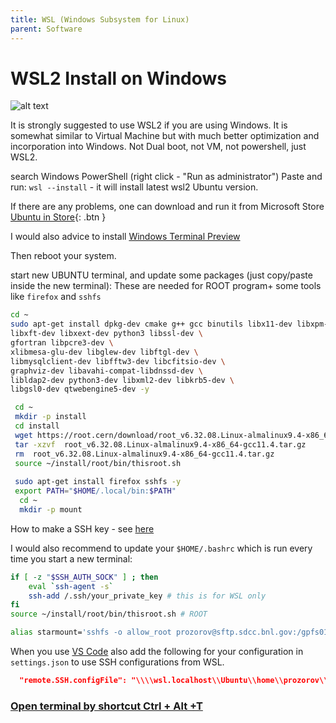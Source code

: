 ```yaml
---
title: WSL (Windows Subsystem for Linux)
parent: Software
---
```


# WSL2 Install on Windows

![alt text](/img/mywsl.png)

It is strongly suggested to use WSL2 if you are using Windows. It is somewhat similar to Virtual Machine but with much better optimization and incorporation into Windows. Not Dual boot, not VM, not powershell, just WSL2.

search Windows PowerShell (right click - "Run as administrator")
Paste and run:
`wsl --install`  - it will install latest wsl2 Ubuntu version.

If there are any problems, one can download and run it from Microsoft Store
[Ubuntu in Store](https://www.microsoft.com/store/productId/9PDXGNCFSCZV?ocid=pdpshare){: .btn }

I would also advice to install [Windows Terminal Preview](https://www.microsoft.com/store/productId/9N8G5RFZ9XK3?ocid=pdpshare)

Then reboot your system.

start new UBUNTU terminal, and update some packages (just copy/paste inside the new terminal):
These are needed for ROOT program+ some tools like `firefox` and `sshfs`

```bash
cd ~
sudo apt-get install dpkg-dev cmake g++ gcc binutils libx11-dev libxpm-dev \
libxft-dev libxext-dev python3 libssl-dev \ 
gfortran libpcre3-dev \
xlibmesa-glu-dev libglew-dev libftgl-dev \
libmysqlclient-dev libfftw3-dev libcfitsio-dev \
graphviz-dev libavahi-compat-libdnssd-dev \
libldap2-dev python3-dev libxml2-dev libkrb5-dev \
libgsl0-dev qtwebengine5-dev -y 

 cd ~
 mkdir -p install 
 cd install 
 wget https://root.cern/download/root_v6.32.08.Linux-almalinux9.4-x86_64-gcc11.4.tar.gz
 tar -xzvf  root_v6.32.08.Linux-almalinux9.4-x86_64-gcc11.4.tar.gz 
 rm  root_v6.32.08.Linux-almalinux9.4-x86_64-gcc11.4.tar.gz
 source ~/install/root/bin/thisroot.sh
 
 sudo apt-get install firefox sshfs -y 
 export PATH="$HOME/.local/bin:$PATH"
  cd ~
  mkdir -p mount
```

How to make a SSH key - see [here](/software/ssh)

I would also recommend to update your `$HOME/.bashrc` which is run every time you start a new terminal:

```bash
if [ -z "$SSH_AUTH_SOCK" ] ; then
    eval `ssh-agent -s`
    ssh-add /.ssh/your_private_key # this is for WSL only   
fi
source ~/install/root/bin/thisroot.sh # ROOT

alias starmount='sshfs -o allow_root prozorov@sftp.sdcc.bnl.gov:/gpfs01/star/pwg/prozorov ~/mount' # alias for mounting STAR 
```

When you use [VS Code](/software/vscode) also add the following for your configuration in `settings.json` to use SSH configurations from WSL.
```json
  "remote.SSH.configFile": "\\\\wsl.localhost\\Ubuntu\\home\\prozorov\\.ssh\\config",
```



### [Open terminal by shortcut Ctrl + Alt +T](https://bishwas.medium.com/use-the-ctrl-alt-t-shortcut-to-open-the-terminal-in-windows-11-bbbfeac9cb85)


